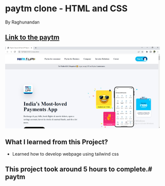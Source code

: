 # paytm clone - HTML and CSS 

By Raghunandan

## [Link to the paytm](https://cloneepaytm.netlify.app/) 

![Completed Website](/assets/img/completed%20image.jpg)

## What I learned from this Project?

- Learned how to develop webpage using tailwind css
## This project took around 5 hours to complete.# paytm
